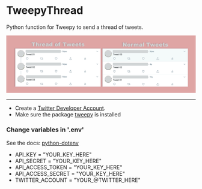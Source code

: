 # TweepyThread
Python function for Tweepy to send a thread of tweets.

![ThreadVNormalTweets](images/threadvnormaltweets.jpeg)

---

- Create a [Twitter Developer Account](https://developer.twitter.com/).
- Make sure the package [tweepy](https://www.tweepy.org/) is installed

### Change variables in '.env'
See the docs: [python-dotenv](https://github.com/theskumar/python-dotenv)
- API_KEY = "YOUR_KEY_HERE"
- API_SECRET = "YOUR_KEY_HERE"
- API_ACCESS_TOKEN = "YOUR_KEY_HERE"
- API_ACCESS_SECRET = "YOUR_KEY_HERE"
- TWITTER_ACCOUNT = "YOUR_@TWITTER_HERE"
